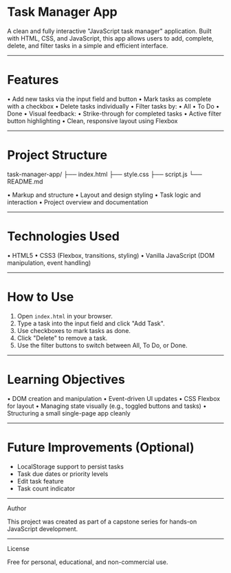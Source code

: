 # Task Manager App

A clean and fully interactive "JavaScript task manager" application. Built with HTML, CSS, and JavaScript, this app allows users to add, complete, delete, and filter tasks in a simple and efficient interface.

----------------------------------------------------------

# Features

• Add new tasks via the input field and button
• Mark tasks as complete with a checkbox
• Delete tasks individually
• Filter tasks by:
    • All
    • To Do
    • Done
• Visual feedback:
    • Strike-through for completed tasks
    • Active filter button highlighting
• Clean, responsive layout using Flexbox

----------------------------------------------------------

# Project Structure

task-manager-app/
├── index.html
├── style.css
├── script.js
└── README.md

• Markup and structure
• Layout and design styling
• Task logic and interaction
• Project overview and documentation

----------------------------------------------------------

# Technologies Used

• HTML5
• CSS3 (Flexbox, transitions, styling)
• Vanilla JavaScript (DOM manipulation, event handling)

----------------------------------------------------------

# How to Use

1. Open `index.html` in your browser.
2. Type a task into the input field and click "Add Task".
3. Use checkboxes to mark tasks as done.
4. Click "Delete" to remove a task.
5. Use the filter buttons to switch between All, To Do, or Done.

----------------------------------------------------------

# Learning Objectives

• DOM creation and manipulation
• Event-driven UI updates
• CSS Flexbox for layout
• Managing state visually (e.g., toggled buttons and tasks)
• Structuring a small single-page app cleanly

----------------------------------------------------------

# Future Improvements (Optional)

- LocalStorage support to persist tasks
- Task due dates or priority levels
- Edit task feature
- Task count indicator

----------------------------------------------------------

Author

This project was created as part of a capstone series for hands-on JavaScript development.

----------------------------------------------------------

License

Free for personal, educational, and non-commercial use.
